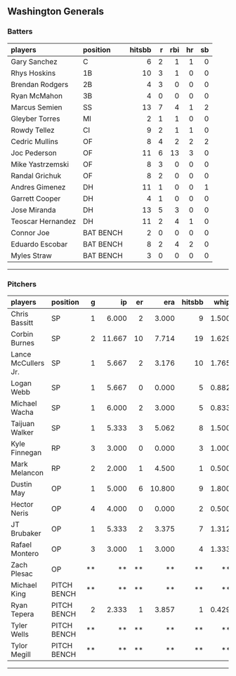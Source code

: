 ## Washington Generals

### Batters

 
|players           |position  | hitsbb|  r| rbi| hr| sb| 
|:-----------------|:---------|------:|--:|---:|--:|--:| 
|Gary Sanchez      |C         |      6|  2|   1|  1|  0| 
|Rhys Hoskins      |1B        |     10|  3|   1|  0|  0| 
|Brendan Rodgers   |2B        |      4|  3|   0|  0|  0| 
|Ryan McMahon      |3B        |      4|  0|   0|  0|  0| 
|Marcus Semien     |SS        |     13|  7|   4|  1|  2| 
|Gleyber Torres    |MI        |      2|  1|   1|  0|  0| 
|Rowdy Tellez      |CI        |      9|  2|   1|  1|  0| 
|Cedric Mullins    |OF        |      8|  4|   2|  2|  2| 
|Joc Pederson      |OF        |     11|  6|  13|  3|  0| 
|Mike Yastrzemski  |OF        |      8|  3|   0|  0|  0| 
|Randal Grichuk    |OF        |      8|  2|   0|  0|  0| 
|Andres Gimenez    |DH        |     11|  1|   0|  0|  1| 
|Garrett Cooper    |DH        |      4|  1|   0|  0|  0| 
|Jose Miranda      |DH        |     13|  5|   3|  0|  0| 
|Teoscar Hernandez |DH        |     11|  2|   4|  1|  0| 
|Connor Joe        |BAT BENCH |      2|  0|   0|  0|  0| 
|Eduardo Escobar   |BAT BENCH |      8|  2|   4|  2|  0| 
|Myles Straw       |BAT BENCH |      3|  0|   0|  0|  0| 


* * *

### Pitchers

 
|players             |position    |  g|     ip| er|    era| hitsbb|  whip| so|  w| sv| 
|:-------------------|:-----------|--:|------:|--:|------:|------:|-----:|--:|--:|--:| 
|Chris Bassitt       |SP          |  1|  6.000|  2|  3.000|      9| 1.500|  4|  1|  0| 
|Corbin Burnes       |SP          |  2| 11.667| 10|  7.714|     19| 1.629| 10|  0|  0| 
|Lance McCullers Jr. |SP          |  1|  5.667|  2|  3.176|     10| 1.765|  7|  1|  0| 
|Logan Webb          |SP          |  1|  5.667|  0|  0.000|      5| 0.882|  7|  0|  0| 
|Michael Wacha       |SP          |  1|  6.000|  2|  3.000|      5| 0.833|  7|  1|  0| 
|Taijuan Walker      |SP          |  1|  5.333|  3|  5.062|      8| 1.500|  5|  0|  0| 
|Kyle Finnegan       |RP          |  3|  3.000|  0|  0.000|      3| 1.000|  4|  0|  1| 
|Mark Melancon       |RP          |  2|  2.000|  1|  4.500|      1| 0.500|  1|  0|  0| 
|Dustin May          |OP          |  1|  5.000|  6| 10.800|      9| 1.800|  5|  0|  0| 
|Hector Neris        |OP          |  4|  4.000|  0|  0.000|      2| 0.500|  7|  0|  1| 
|JT Brubaker         |OP          |  1|  5.333|  2|  3.375|      7| 1.312|  5|  0|  0| 
|Rafael Montero      |OP          |  3|  3.000|  1|  3.000|      4| 1.333|  5|  0|  3| 
|Zach Plesac         |OP          | **|     **| **|     **|     **|    **| **| **| **| 
|Michael King        |PITCH BENCH | **|     **| **|     **|     **|    **| **| **| **| 
|Ryan Tepera         |PITCH BENCH |  2|  2.333|  1|  3.857|      1| 0.429|  2|  1|  0| 
|Tyler Wells         |PITCH BENCH | **|     **| **|     **|     **|    **| **| **| **| 
|Tylor Megill        |PITCH BENCH | **|     **| **|     **|     **|    **| **| **| **| 


* * *


